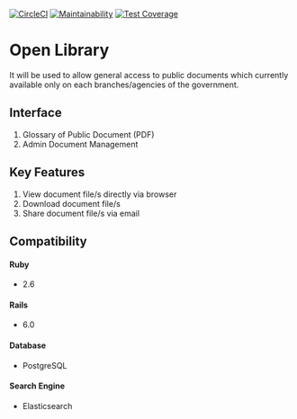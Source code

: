 [![CircleCI](https://circleci.com/gh/CDAsia/open_library-angel.svg?style=svg&circle-token=48c4427ddee7e616196d67b407293bcbed5927ce)](https://circleci.com/gh/CDAsia/open_library-angel)
[![Maintainability](https://api.codeclimate.com/v1/badges/cc820bc7b6013fe4593d/maintainability)](https://codeclimate.com/repos/5cf9bfb1cd7bb701b2007373/maintainability)
[![Test Coverage](https://api.codeclimate.com/v1/badges/cc820bc7b6013fe4593d/test_coverage)](https://codeclimate.com/repos/5cf9bfb1cd7bb701b2007373/test_coverage)

# Open Library

It will be used to allow general access to public documents which currently available only on each branches/agencies of the government.

## Interface
1. Glossary of Public Document (PDF)
2. Admin Document Management

## Key Features
1. View document file/s directly via browser
2. Download document file/s
3. Share document file/s via email

## Compatibility

#### Ruby
- 2.6

#### Rails
- 6.0 

#### Database
- PostgreSQL

#### Search Engine
- Elasticsearch
